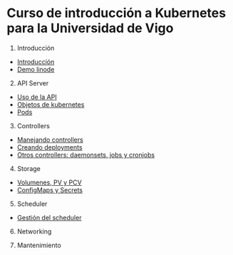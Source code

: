 # Curso de introducción a Kubernetes para la Universidad de Vigo
1. Introducción
* [Introducción](01-intro/01-intro.md)
* [Demo linode](01-intro/01-2-linode.md)

2. API Server
* [Uso de la API](02-api/02-1-api.md)
* [Objetos de kubernetes](02-api/02-2-objetos.md)
* [Pods](02-api/02-3-pods.md)

3. Controllers
* [Manejando controllers](03-controllers/03-1-controller.md)
* [Creando deployments](03-controllers/03-2-deployments.md)
* [Otros controllers: daemonsets, jobs y cronjobs](03-controllers/03-3-daemonset.md)

4. Storage
* [Volumenes, PV y PCV](04-storage/01-nfs.md)
* [ConfigMaps y Secrets](04-storage/02-configmap-secrets.md)

5. Scheduler
* [Gestión del scheduler](05-scheduler/05-scheduler.md)

6. Networking

7. Mantenimiento
